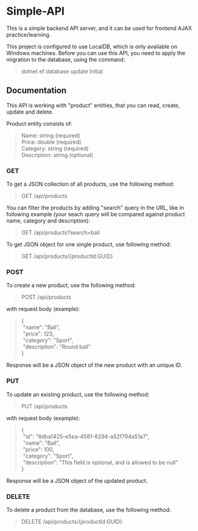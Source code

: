 # Simple-API
This is a simple backend API server, and it can be used for frontend AJAX practice/learning.

This project is configured to use LocalDB, which is only available on Windows machines.
Before you can use this API, you need to apply the migration to the database, using the command:
  > dotnet ef database update Initial

## Documentation
This API is working with "product" entities, that you can read, create, update and delete.

Product entity consists of: <br>
>Name: string (required) <br>
>Price: double (required) <br>
>Category: string (required) <br>
>Description: string (optional) <br>

### GET
To get a JSON collection of all products, use the following method:
> GET /api/products

You can filter the products by adding "search" query in the URL, like in following example (your seach query will be compared against product name, category and description):
> GET /api/products?search=ball

To get JSON object for one single product, use following method:
> GET /api/products/{productId:GUID}

### POST
To create a new product, use the following method:
> POST /api/products

with request body (example): 
>{ <br>
>&nbsp;"name": "Ball", <br>
>&nbsp;"price": 123, <br>
>&nbsp;"category": "Sport", <br>
>&nbsp;"description": "Round ball" <br>
>}

Response will be a JSON object of the new product with an unique ID.

### PUT
To update an existing product, use the following method: 
> PUT /api/products

with request body (example): 
>{ <br>
>&nbsp;"id": "8dba1425-e5ea-4581-8294-a52f794a51a7",<br>
>&nbsp;"name": "Ball", <br>
>&nbsp;"price": 100, <br>
>&nbsp;"category": "Sport", <br>
>&nbsp;"description": "This field is optional, and is allowed to be null" <br>
>}

Response will be a JSON object of the updated product.

### DELETE
To delete a product from the database, use the following method:
> DELETE /api/products/{productId:GUID}
